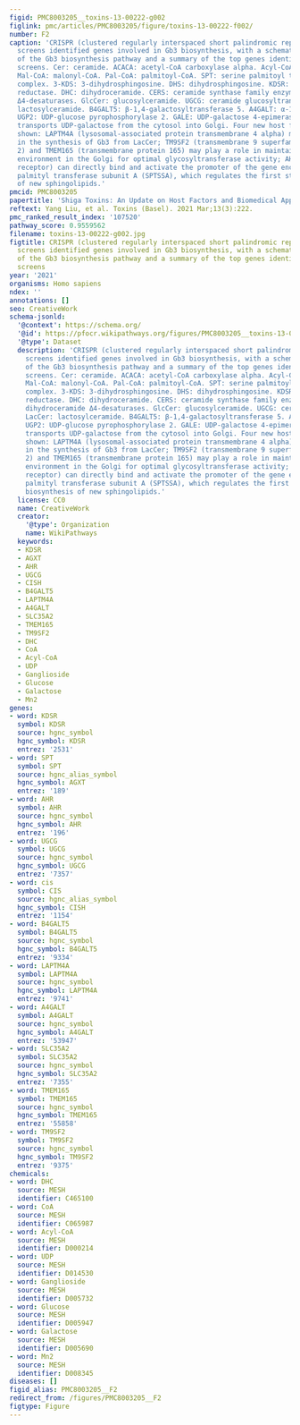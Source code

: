 ```yaml
---
figid: PMC8003205__toxins-13-00222-g002
figlink: pmc/articles/PMC8003205/figure/toxins-13-00222-f002/
number: F2
caption: 'CRISPR (clustered regularly interspaced short palindromic repeats)/Cas9
  screens identified genes involved in Gb3 biosynthesis, with a schematic diagram
  of the Gb3 biosynthesis pathway and a summary of the top genes identified in CRISPR/Cas9
  screens. Cer: ceramide. ACACA: acetyl-CoA carboxylase alpha. Acyl-CoA: acetyl-CoA.
  Mal-CoA: malonyl-CoA. Pal-CoA: palmitoyl-CoA. SPT: serine palmitoyl transferase
  complex. 3-KDS: 3-dihydrosphingosine. DHS: dihydrosphingosine. KDSR: 3-ketodihydrosphingominol
  reductase. DHC: dihydroceramide. CERS: ceramide synthase family enzymes. DEGS: dihydroceramide
  Δ4-desaturases. GlcCer: glucosylceramide. UGCG: ceramide glucosyltransferase. LacCer:
  lactosylceramide. B4GALT5: β-1,4-galactosyltransferase 5. A4GALT: α-1,4-galactosyltransferase.
  UGP2: UDP-glucose pyrophosphorylase 2. GALE: UDP-galactose 4-epimerase. SLC35A2
  transports UDP-galactose from the cytosol into Golgi. Four new host factors are
  shown: LAPTM4A (lysosomal-associated protein transmembrane 4 alpha) may be involved
  in the synthesis of Gb3 from LacCer; TM9SF2 (transmembrane 9 superfamily member
  2) and TMEM165 (transmembrane protein 165) may play a role in maintaining a suitable
  environment in the Golgi for optimal glycosyltransferase activity; AHR (aryl hydrocarbon
  receptor) can directly bind and activate the promoter of the gene encoding serine
  palmityl transferase subunit A (SPTSSA), which regulates the first step in the biosynthesis
  of new sphingolipids.'
pmcid: PMC8003205
papertitle: 'Shiga Toxins: An Update on Host Factors and Biomedical Applications.'
reftext: Yang Liu, et al. Toxins (Basel). 2021 Mar;13(3):222.
pmc_ranked_result_index: '107520'
pathway_score: 0.9559562
filename: toxins-13-00222-g002.jpg
figtitle: CRISPR (clustered regularly interspaced short palindromic repeats)/Cas9
  screens identified genes involved in Gb3 biosynthesis, with a schematic diagram
  of the Gb3 biosynthesis pathway and a summary of the top genes identified in CRISPR/Cas9
  screens
year: '2021'
organisms: Homo sapiens
ndex: ''
annotations: []
seo: CreativeWork
schema-jsonld:
  '@context': https://schema.org/
  '@id': https://pfocr.wikipathways.org/figures/PMC8003205__toxins-13-00222-g002.html
  '@type': Dataset
  description: 'CRISPR (clustered regularly interspaced short palindromic repeats)/Cas9
    screens identified genes involved in Gb3 biosynthesis, with a schematic diagram
    of the Gb3 biosynthesis pathway and a summary of the top genes identified in CRISPR/Cas9
    screens. Cer: ceramide. ACACA: acetyl-CoA carboxylase alpha. Acyl-CoA: acetyl-CoA.
    Mal-CoA: malonyl-CoA. Pal-CoA: palmitoyl-CoA. SPT: serine palmitoyl transferase
    complex. 3-KDS: 3-dihydrosphingosine. DHS: dihydrosphingosine. KDSR: 3-ketodihydrosphingominol
    reductase. DHC: dihydroceramide. CERS: ceramide synthase family enzymes. DEGS:
    dihydroceramide Δ4-desaturases. GlcCer: glucosylceramide. UGCG: ceramide glucosyltransferase.
    LacCer: lactosylceramide. B4GALT5: β-1,4-galactosyltransferase 5. A4GALT: α-1,4-galactosyltransferase.
    UGP2: UDP-glucose pyrophosphorylase 2. GALE: UDP-galactose 4-epimerase. SLC35A2
    transports UDP-galactose from the cytosol into Golgi. Four new host factors are
    shown: LAPTM4A (lysosomal-associated protein transmembrane 4 alpha) may be involved
    in the synthesis of Gb3 from LacCer; TM9SF2 (transmembrane 9 superfamily member
    2) and TMEM165 (transmembrane protein 165) may play a role in maintaining a suitable
    environment in the Golgi for optimal glycosyltransferase activity; AHR (aryl hydrocarbon
    receptor) can directly bind and activate the promoter of the gene encoding serine
    palmityl transferase subunit A (SPTSSA), which regulates the first step in the
    biosynthesis of new sphingolipids.'
  license: CC0
  name: CreativeWork
  creator:
    '@type': Organization
    name: WikiPathways
  keywords:
  - KDSR
  - AGXT
  - AHR
  - UGCG
  - CISH
  - B4GALT5
  - LAPTM4A
  - A4GALT
  - SLC35A2
  - TMEM165
  - TM9SF2
  - DHC
  - CoA
  - Acyl-CoA
  - UDP
  - Ganglioside
  - Glucose
  - Galactose
  - Mn2
genes:
- word: KDSR
  symbol: KDSR
  source: hgnc_symbol
  hgnc_symbol: KDSR
  entrez: '2531'
- word: SPT
  symbol: SPT
  source: hgnc_alias_symbol
  hgnc_symbol: AGXT
  entrez: '189'
- word: AHR
  symbol: AHR
  source: hgnc_symbol
  hgnc_symbol: AHR
  entrez: '196'
- word: UGCG
  symbol: UGCG
  source: hgnc_symbol
  hgnc_symbol: UGCG
  entrez: '7357'
- word: cis
  symbol: CIS
  source: hgnc_alias_symbol
  hgnc_symbol: CISH
  entrez: '1154'
- word: B4GALT5
  symbol: B4GALT5
  source: hgnc_symbol
  hgnc_symbol: B4GALT5
  entrez: '9334'
- word: LAPTM4A
  symbol: LAPTM4A
  source: hgnc_symbol
  hgnc_symbol: LAPTM4A
  entrez: '9741'
- word: A4GALT
  symbol: A4GALT
  source: hgnc_symbol
  hgnc_symbol: A4GALT
  entrez: '53947'
- word: SLC35A2
  symbol: SLC35A2
  source: hgnc_symbol
  hgnc_symbol: SLC35A2
  entrez: '7355'
- word: TMEM165
  symbol: TMEM165
  source: hgnc_symbol
  hgnc_symbol: TMEM165
  entrez: '55858'
- word: TM9SF2
  symbol: TM9SF2
  source: hgnc_symbol
  hgnc_symbol: TM9SF2
  entrez: '9375'
chemicals:
- word: DHC
  source: MESH
  identifier: C465100
- word: CoA
  source: MESH
  identifier: C065987
- word: Acyl-CoA
  source: MESH
  identifier: D000214
- word: UDP
  source: MESH
  identifier: D014530
- word: Ganglioside
  source: MESH
  identifier: D005732
- word: Glucose
  source: MESH
  identifier: D005947
- word: Galactose
  source: MESH
  identifier: D005690
- word: Mn2
  source: MESH
  identifier: D008345
diseases: []
figid_alias: PMC8003205__F2
redirect_from: /figures/PMC8003205__F2
figtype: Figure
---
```

